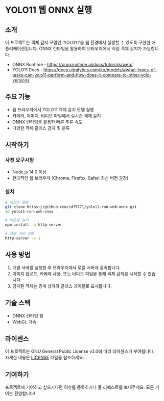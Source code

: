 # YOLO11 웹 ONNX 실행

## 소개

이 프로젝트는 객체 감지 모델인 'YOLO11'을 웹 환경에서 실행할 수 있도록 구현한 애플리케이션입니다. ONNX 런타임을 활용하여 브라우저에서 직접 객체 감지가 가능합니다.

- ONNX Runtime - https://onnxruntime.ai/docs/tutorials/web/
- YOLO11 Docs - https://docs.ultralytics.com/ko/models/#what-types-of-tasks-can-yolo11-perform-and-how-does-it-compare-to-other-yolo-versions

## 주요 기능

- 웹 브라우저에서 YOLO11 객체 감지 모델 실행
- 카메라, 이미지, 비디오 파일에서 실시간 객체 감지
- ONNX 런타임을 활용한 빠른 추론 속도
- 다양한 객체 클래스 감지 및 분류

## 시작하기

### 사전 요구사항

- Node.js 14.0 이상
- 현대적인 웹 브라우저 (Chrome, Firefox, Safari 최신 버전 권장)

### 설치

```bash
# 저장소 클론
git clone https://github.com/sdf5771/yolo11-run-web-onnx.git
cd yolo11-run-web-onnx

# 의존성 설치
npm install -g http-server

# 개발 서버 실행
http-server -c-1
```

## 사용 방법

1. 개발 서버를 실행한 후 브라우저에서 로컬 서버에 접속합니다.
2. 이미지 업로드, 카메라 사용, 또는 비디오 파일을 통해 객체 감지를 시작할 수 있습니다.
3. 감지된 객체는 경계 상자와 클래스 레이블로 표시됩니다.

## 기술 스택

- ONNX 런타임 웹
- WebGL 가속

## 라이센스

이 프로젝트는 GNU General Public License v3.0에 따라 라이센스가 부여됩니다. 자세한 내용은 [LICENSE](LICENSE) 파일을 참조하세요.

## 기여하기

프로젝트에 기여하고 싶으시다면 이슈를 등록하거나 풀 리퀘스트를 보내주세요. 모든 기여는 환영합니다!
